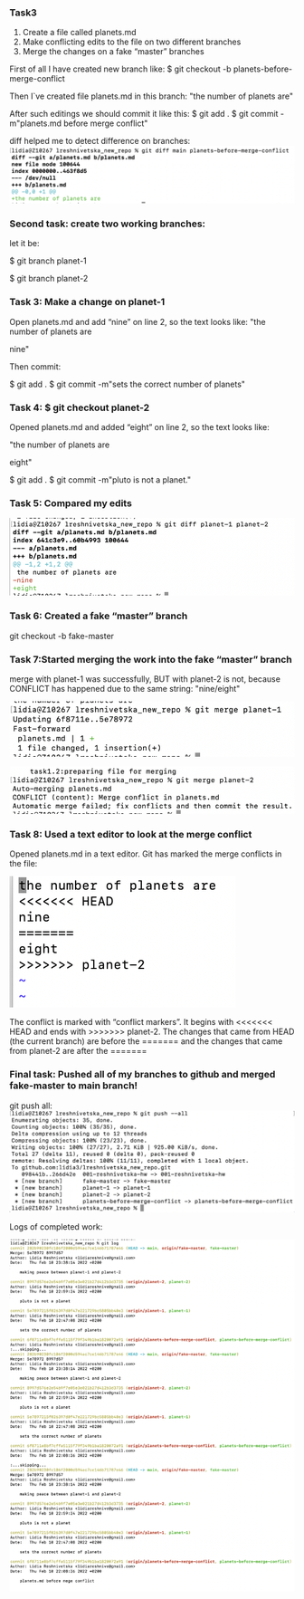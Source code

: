 ### Task3

1. Create a file called planets.md
2. Make conflicting edits to the file on two different branches
3. Merge the changes on a fake “master” branches

First of all I have created new branch like: $ git checkout -b planets-before-merge-conflict

Then I`ve created file planets.md in this branch:
"the number of planets are"

After such editings we should commit it like this:
$ git add .
$ git commit -m"planets.md before merge conflict"

diff helped me to detect difference on branches:
![Screenshot](img/1.png)

### Second task: create two working branches:

let it be:

$ git branch planet-1

$ git branch planet-2

### Task 3: Make a change on planet-1
Open planets.md and add “nine” on line 2, so the text looks like: "the number of planets are

nine"

Then commit:

$ git add .
$ git commit -m"sets the correct number of planets"

### Task 4: $ git checkout planet-2

Opened planets.md and added “eight” on line 2, so the text looks like:

"the number of planets are

eight"

$ git add .
$ git commit -m"pluto is not a planet."

### Task 5: Compared my edits

![Screenshot](img/2.png)

### Task 6: Created a fake “master” branch

 git checkout -b fake-master

 ### Task 7:Started merging the work into the fake “master” branch

 merge with planet-1 was successfully, BUT with planet-2 is not, because CONFLICT has happened due to the same string: "nine/eight"

![Screenshot](img/3.png)

![Screenshot](img/4.png)

### Task 8: Used a text editor to look at the merge conflict

Opened planets.md in a text editor.  Git has marked the merge conflicts in the file:

![Screenshot](img/5.png)

The conflict is marked with “conflict markers”. It begins with <<<<<<< HEAD and ends with >>>>>>> planet-2. The changes that came from HEAD (the current branch) are before the ======= and the changes that came from planet-2 are after the =======

### Final task: Pushed all of my branches to github and merged fake-master to main branch!

git push all:
![Screenshot](img/6.png)

Logs of completed work:

![Screenshot](img/7.png)
